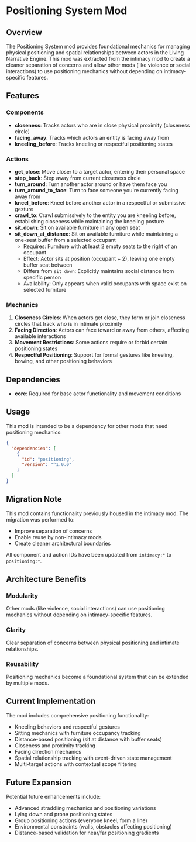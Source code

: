# Positioning System Mod

## Overview

The Positioning System mod provides foundational mechanics for managing physical positioning and spatial relationships between actors in the Living Narrative Engine. This mod was extracted from the intimacy mod to create a cleaner separation of concerns and allow other mods (like violence or social interactions) to use positioning mechanics without depending on intimacy-specific features.

## Features

### Components

- **closeness**: Tracks actors who are in close physical proximity (closeness circle)
- **facing_away**: Tracks which actors an entity is facing away from
- **kneeling_before**: Tracks kneeling or respectful positioning states

### Actions

- **get_close**: Move closer to a target actor, entering their personal space
- **step_back**: Step away from current closeness circle
- **turn_around**: Turn another actor around or have them face you
- **turn_around_to_face**: Turn to face someone you're currently facing away from
- **kneel_before**: Kneel before another actor in a respectful or submissive gesture
- **crawl_to**: Crawl submissively to the entity you are kneeling before, establishing closeness while maintaining the kneeling posture
- **sit_down**: Sit on available furniture in any open seat
- **sit_down_at_distance**: Sit on available furniture while maintaining a one-seat buffer from a selected occupant
  - Requires: Furniture with at least 2 empty seats to the right of an occupant
  - Effect: Actor sits at position (occupant + 2), leaving one empty buffer seat between
  - Differs from `sit_down`: Explicitly maintains social distance from specific person
  - Availability: Only appears when valid occupants with space exist on selected furniture

### Mechanics

1. **Closeness Circles**: When actors get close, they form or join closeness circles that track who is in intimate proximity
2. **Facing Direction**: Actors can face toward or away from others, affecting available interactions
3. **Movement Restrictions**: Some actions require or forbid certain positioning states
4. **Respectful Positioning**: Support for formal gestures like kneeling, bowing, and other positioning behaviors

## Dependencies

- **core**: Required for base actor functionality and movement conditions

## Usage

This mod is intended to be a dependency for other mods that need positioning mechanics:

```json
{
  "dependencies": [
    {
      "id": "positioning",
      "version": "^1.0.0"
    }
  ]
}
```

## Migration Note

This mod contains functionality previously housed in the intimacy mod. The migration was performed to:

- Improve separation of concerns
- Enable reuse by non-intimacy mods
- Create cleaner architectural boundaries

All component and action IDs have been updated from `intimacy:*` to `positioning:*`.

## Architecture Benefits

### Modularity

Other mods (like violence, social interactions) can use positioning mechanics without depending on intimacy-specific features.

### Clarity

Clear separation of concerns between physical positioning and intimate relationships.

### Reusability

Positioning mechanics become a foundational system that can be extended by multiple mods.

## Current Implementation

The mod includes comprehensive positioning functionality:

- Kneeling behaviors and respectful gestures
- Sitting mechanics with furniture occupancy tracking
- Distance-based positioning (sit at distance with buffer seats)
- Closeness and proximity tracking
- Facing direction mechanics
- Spatial relationship tracking with event-driven state management
- Multi-target actions with contextual scope filtering

## Future Expansion

Potential future enhancements include:

- Advanced straddling mechanics and positioning variations
- Lying down and prone positioning states
- Group positioning actions (everyone kneel, form a line)
- Environmental constraints (walls, obstacles affecting positioning)
- Distance-based validation for near/far positioning gradients
